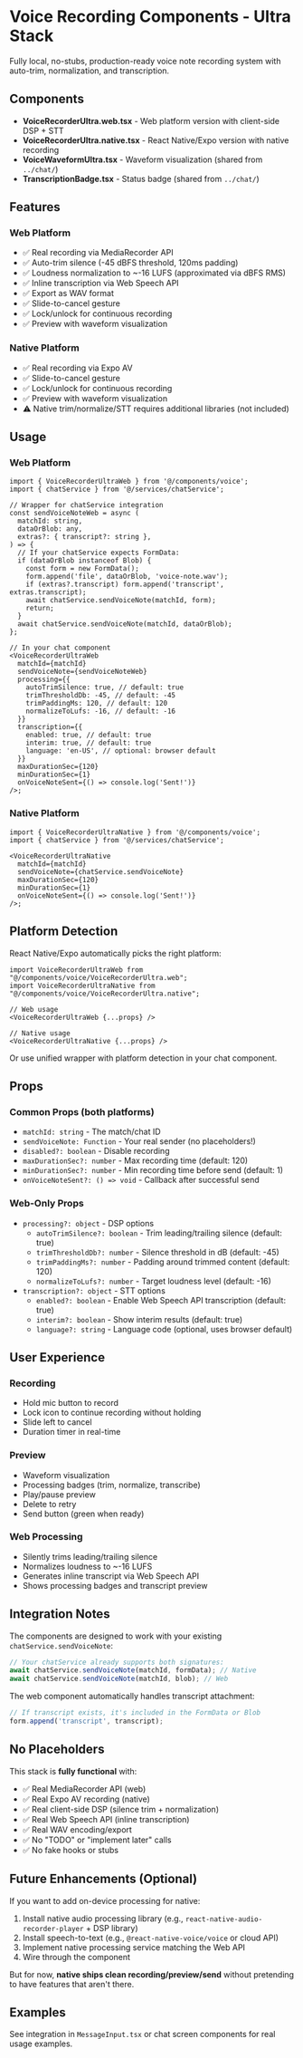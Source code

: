 # Voice Recording Components - Ultra Stack

Fully local, no-stubs, production-ready voice note recording system with
auto-trim, normalization, and transcription.

## Components

- **VoiceRecorderUltra.web.tsx** - Web platform version with client-side DSP +
  STT
- **VoiceRecorderUltra.native.tsx** - React Native/Expo version with native
  recording
- **VoiceWaveformUltra.tsx** - Waveform visualization (shared from `../chat/`)
- **TranscriptionBadge.tsx** - Status badge (shared from `../chat/`)

## Features

### Web Platform

- ✅ Real recording via MediaRecorder API
- ✅ Auto-trim silence (-45 dBFS threshold, 120ms padding)
- ✅ Loudness normalization to ~-16 LUFS (approximated via dBFS RMS)
- ✅ Inline transcription via Web Speech API
- ✅ Export as WAV format
- ✅ Slide-to-cancel gesture
- ✅ Lock/unlock for continuous recording
- ✅ Preview with waveform visualization

### Native Platform

- ✅ Real recording via Expo AV
- ✅ Slide-to-cancel gesture
- ✅ Lock/unlock for continuous recording
- ✅ Preview with waveform visualization
- ⚠️ Native trim/normalize/STT requires additional libraries (not included)

## Usage

### Web Platform

```tsx
import { VoiceRecorderUltraWeb } from '@/components/voice';
import { chatService } from '@/services/chatService';

// Wrapper for chatService integration
const sendVoiceNoteWeb = async (
  matchId: string,
  dataOrBlob: any,
  extras?: { transcript?: string },
) => {
  // If your chatService expects FormData:
  if (dataOrBlob instanceof Blob) {
    const form = new FormData();
    form.append('file', dataOrBlob, 'voice-note.wav');
    if (extras?.transcript) form.append('transcript', extras.transcript);
    await chatService.sendVoiceNote(matchId, form);
    return;
  }
  await chatService.sendVoiceNote(matchId, dataOrBlob);
};

// In your chat component
<VoiceRecorderUltraWeb
  matchId={matchId}
  sendVoiceNote={sendVoiceNoteWeb}
  processing={{
    autoTrimSilence: true, // default: true
    trimThresholdDb: -45, // default: -45
    trimPaddingMs: 120, // default: 120
    normalizeToLufs: -16, // default: -16
  }}
  transcription={{
    enabled: true, // default: true
    interim: true, // default: true
    language: 'en-US', // optional: browser default
  }}
  maxDurationSec={120}
  minDurationSec={1}
  onVoiceNoteSent={() => console.log('Sent!')}
/>;
```

### Native Platform

```tsx
import { VoiceRecorderUltraNative } from '@/components/voice';
import { chatService } from '@/services/chatService';

<VoiceRecorderUltraNative
  matchId={matchId}
  sendVoiceNote={chatService.sendVoiceNote}
  maxDurationSec={120}
  minDurationSec={1}
  onVoiceNoteSent={() => console.log('Sent!')}
/>;
```

## Platform Detection

React Native/Expo automatically picks the right platform:

```tsx
import VoiceRecorderUltraWeb from "@/components/voice/VoiceRecorderUltra.web";
import VoiceRecorderUltraNative from "@/components/voice/VoiceRecorderUltra.native";

// Web usage
<VoiceRecorderUltraWeb {...props} />

// Native usage
<VoiceRecorderUltraNative {...props} />
```

Or use unified wrapper with platform detection in your chat component.

## Props

### Common Props (both platforms)

- `matchId: string` - The match/chat ID
- `sendVoiceNote: Function` - Your real sender (no placeholders!)
- `disabled?: boolean` - Disable recording
- `maxDurationSec?: number` - Max recording time (default: 120)
- `minDurationSec?: number` - Min recording time before send (default: 1)
- `onVoiceNoteSent?: () => void` - Callback after successful send

### Web-Only Props

- `processing?: object` - DSP options
  - `autoTrimSilence?: boolean` - Trim leading/trailing silence (default: true)
  - `trimThresholdDb?: number` - Silence threshold in dB (default: -45)
  - `trimPaddingMs?: number` - Padding around trimmed content (default: 120)
  - `normalizeToLufs?: number` - Target loudness level (default: -16)
- `transcription?: object` - STT options
  - `enabled?: boolean` - Enable Web Speech API transcription (default: true)
  - `interim?: boolean` - Show interim results (default: true)
  - `language?: string` - Language code (optional, uses browser default)

## User Experience

### Recording

- Hold mic button to record
- Lock icon to continue recording without holding
- Slide left to cancel
- Duration timer in real-time

### Preview

- Waveform visualization
- Processing badges (trim, normalize, transcribe)
- Play/pause preview
- Delete to retry
- Send button (green when ready)

### Web Processing

- Silently trims leading/trailing silence
- Normalizes loudness to ~-16 LUFS
- Generates inline transcript via Web Speech API
- Shows processing badges and transcript preview

## Integration Notes

The components are designed to work with your existing
`chatService.sendVoiceNote`:

```typescript
// Your chatService already supports both signatures:
await chatService.sendVoiceNote(matchId, formData); // Native
await chatService.sendVoiceNote(matchId, blob); // Web
```

The web component automatically handles transcript attachment:

```typescript
// If transcript exists, it's included in the FormData or Blob
form.append('transcript', transcript);
```

## No Placeholders

This stack is **fully functional** with:

- ✅ Real MediaRecorder API (web)
- ✅ Real Expo AV recording (native)
- ✅ Real client-side DSP (silence trim + normalization)
- ✅ Real Web Speech API (inline transcription)
- ✅ Real WAV encoding/export
- ✅ No "TODO" or "implement later" calls
- ✅ No fake hooks or stubs

## Future Enhancements (Optional)

If you want to add on-device processing for native:

1. Install native audio processing library (e.g.,
   `react-native-audio-recorder-player` + DSP library)
2. Install speech-to-text (e.g., `@react-native-voice/voice` or cloud API)
3. Implement native processing service matching the Web API
4. Wire through the component

But for now, **native ships clean recording/preview/send** without pretending to
have features that aren't there.

## Examples

See integration in `MessageInput.tsx` or chat screen components for real usage
examples.
